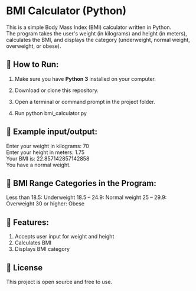 # BMI Calculator (Python)

This is a simple Body Mass Index (BMI) calculator written in Python.  <br>
The program takes the user's weight (in kilograms) and height (in meters), calculates the BMI, and displays the category (underweight, normal weight, overweight, or obese).

## 📌 How to Run:

1. Make sure you have **Python 3** installed on your computer.

2. Download or clone this repository.

3. Open a terminal or command prompt in the project folder.

4. Run python bmi_calculator.py

## 📌 Example input/output:
Enter your weight in kilograms: 70  
Enter your height in meters: 1.75  
Your BMI is: 22.857142857142858  
You have a normal weight.

## 📌 BMI Range Categories in the Program:
Less than 18.5:	Underweight
18.5 – 24.9:	Normal weight
25 – 29.9:	Overweight
30 or higher:	Obese

## 📌 Features:
1. Accepts user input for weight and height
2. Calculates BMI
3. Displays BMI category

## 📌 License
This project is open source and free to use.
